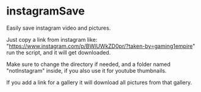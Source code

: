 # instagramSave
Easily save instagram video and pictures. 

Just copy a link from instagram like: "https://www.instagram.com/p/BWlUWkZD0pr/?taken-by=gaming1empire" run the script, and it will get downloaded.

Make sure to change the directory if needed, and a folder named "notInstagram" inside, if you also use it for youtube thumbnails.

If you add a link for a gallery it will download all pictures from that gallery.
